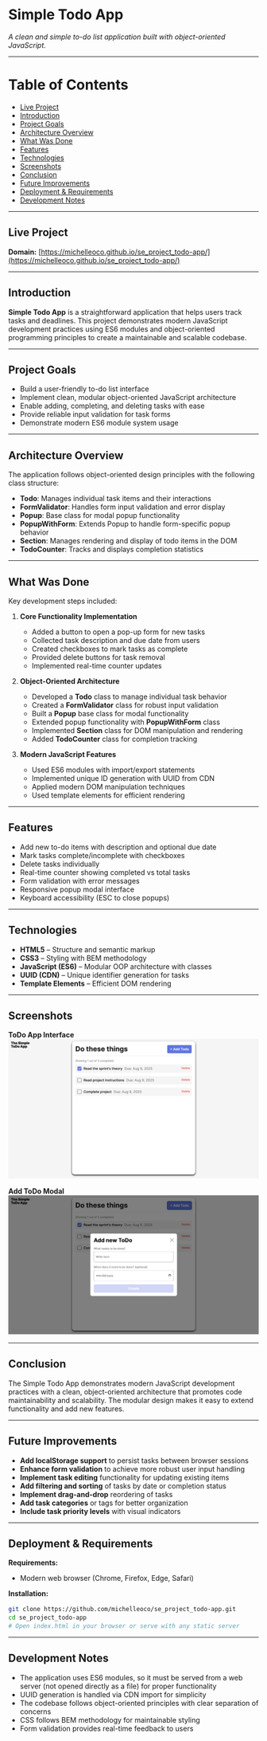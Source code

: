 # Simple Todo App

_A clean and simple to-do list application built with object-oriented JavaScript._

---

# Table of Contents

- [Live Project](#live-project)
- [Introduction](#introduction)
- [Project Goals](#project-goals)
- [Architecture Overview](#architecture-overview)
- [What Was Done](#what-was-done)
- [Features](#features)
- [Technologies](#technologies)
- [Screenshots](#screenshots)
- [Conclusion](#conclusion)
- [Future Improvements](#future-improvements)
- [Deployment & Requirements](#deployment--requirements)
- [Development Notes](#development-notes)

---

## Live Project

**Domain:** [https://michelleoco.github.io/se_project_todo-app/](https://michelleoco.github.io/se_project_todo-app/)

---

## Introduction

**Simple Todo App** is a straightforward application that helps users track tasks and deadlines. This project demonstrates modern JavaScript development practices using ES6 modules and object-oriented programming principles to create a maintainable and scalable codebase.

---

## Project Goals

- Build a user-friendly to-do list interface
- Implement clean, modular object-oriented JavaScript architecture
- Enable adding, completing, and deleting tasks with ease
- Provide reliable input validation for task forms
- Demonstrate modern ES6 module system usage

---

## Architecture Overview

The application follows object-oriented design principles with the following class structure:

- **Todo**: Manages individual task items and their interactions
- **FormValidator**: Handles form input validation and error display
- **Popup**: Base class for modal popup functionality
- **PopupWithForm**: Extends Popup to handle form-specific popup behavior
- **Section**: Manages rendering and display of todo items in the DOM
- **TodoCounter**: Tracks and displays completion statistics

---

## What Was Done

Key development steps included:

1. **Core Functionality Implementation**

   - Added a button to open a pop-up form for new tasks
   - Collected task description and due date from users
   - Created checkboxes to mark tasks as complete
   - Provided delete buttons for task removal
   - Implemented real-time counter updates

2. **Object-Oriented Architecture**

   - Developed a **Todo** class to manage individual task behavior
   - Created a **FormValidator** class for robust input validation
   - Built a **Popup** base class for modal functionality
   - Extended popup functionality with **PopupWithForm** class
   - Implemented **Section** class for DOM manipulation and rendering
   - Added **TodoCounter** class for completion tracking

3. **Modern JavaScript Features**
   - Used ES6 modules with import/export statements
   - Implemented unique ID generation with UUID from CDN
   - Applied modern DOM manipulation techniques
   - Used template elements for efficient rendering

---

## Features

- Add new to-do items with description and optional due date
- Mark tasks complete/incomplete with checkboxes
- Delete tasks individually
- Real-time counter showing completed vs total tasks
- Form validation with error messages
- Responsive popup modal interface
- Keyboard accessibility (ESC to close popups)

---

## Technologies

- **HTML5** – Structure and semantic markup
- **CSS3** – Styling with BEM methodology
- **JavaScript (ES6)** – Modular OOP architecture with classes
- **UUID (CDN)** – Unique identifier generation for tasks
- **Template Elements** – Efficient DOM rendering

---

## Screenshots

**ToDo App Interface**  
![Todo App Screenshot](./screenshots/todo_app.png)

**Add ToDo Modal**  
![Todo App Modal Screenshot](./screenshots/todo_app_modal.png)

---

## Conclusion

The Simple Todo App demonstrates modern JavaScript development practices with a clean, object-oriented architecture that promotes code maintainability and scalability. The modular design makes it easy to extend functionality and add new features.

---

## Future Improvements

- **Add localStorage support** to persist tasks between browser sessions
- **Enhance form validation** to achieve more robust user input handling
- **Implement task editing** functionality for updating existing items
- **Add filtering and sorting** of tasks by date or completion status
- **Implement drag-and-drop** reordering of tasks
- **Add task categories** or tags for better organization
- **Include task priority levels** with visual indicators

---

## Deployment & Requirements

**Requirements:**

- Modern web browser (Chrome, Firefox, Edge, Safari)

**Installation:**

```bash
git clone https://github.com/michelleoco/se_project_todo-app.git
cd se_project_todo-app
# Open index.html in your browser or serve with any static server
```

---

## Development Notes

- The application uses ES6 modules, so it must be served from a web server (not opened directly as a file) for proper functionality
- UUID generation is handled via CDN import for simplicity
- The codebase follows object-oriented principles with clear separation of concerns
- CSS follows BEM methodology for maintainable styling
- Form validation provides real-time feedback to users

